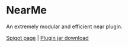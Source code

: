 # NearMe
An extremely modular and efficient near plugin.

[Spigot page](https://www.spigotmc.org/resources/nearme.23296) | [Plugin jar download](http://shortninja.net/files/NearMe.jar)
